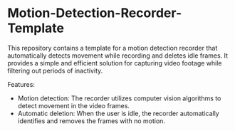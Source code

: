 # Motion-Detection-Recorder-Template
This repository contains a template for a motion detection recorder that automatically detects movement while recording and deletes idle frames. It provides a simple and efficient solution for capturing video footage while filtering out periods of inactivity. 

Features:

 * Motion detection: The recorder utilizes computer vision algorithms to detect movement in the video frames.
 * Automatic deletion: When the user is idle, the recorder automatically identifies and removes the frames with no motion.
